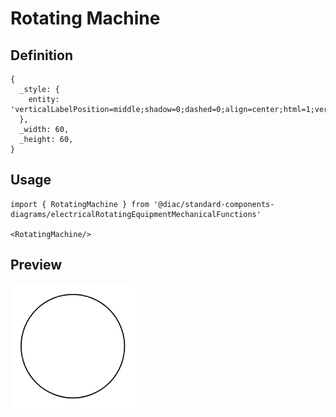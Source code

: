 # Rotating Machine

## Definition

```
{
  _style: { 
    entity: 'verticalLabelPosition=middle;shadow=0;dashed=0;align=center;html=1;verticalAlign=middle;strokeWidth=1;shape=ellipse;fontSize=32;perimeter=ellipsePerimeter;',
  },
  _width: 60,
  _height: 60,
}
```

## Usage

```
import { RotatingMachine } from '@diac/standard-components-diagrams/electricalRotatingEquipmentMechanicalFunctions'

<RotatingMachine/>
```

## Preview

<img src="./rotating-machine.png" width="200"/>
